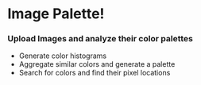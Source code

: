 # Image Palette!
### Upload Images and analyze their color palettes
- Generate color histograms
- Aggregate similar colors and generate a palette
- Search for colors and find their pixel locations
